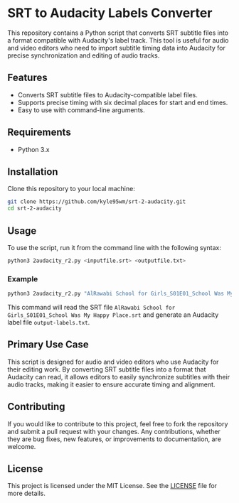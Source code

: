 # SRT to Audacity Labels Converter

This repository contains a Python script that converts SRT subtitle files into a format compatible with Audacity's label track. This tool is useful for audio and video editors who need to import subtitle timing data into Audacity for precise synchronization and editing of audio tracks.

## Features

- Converts SRT subtitle files to Audacity-compatible label files.
- Supports precise timing with six decimal places for start and end times.
- Easy to use with command-line arguments.

## Requirements

- Python 3.x

## Installation

Clone this repository to your local machine:

```bash
git clone https://github.com/kyle95wm/srt-2-audacity.git
cd srt-2-audacity
```

## Usage

To use the script, run it from the command line with the following syntax:

```bash
python3 2audacity_r2.py <inputfile.srt> <outputfile.txt>
```

### Example

```bash
python3 2audacity_r2.py "AlRawabi School for Girls_S01E01_School Was My Happy Place.srt" "output-labels.txt"
```

This command will read the SRT file `AlRawabi School for Girls_S01E01_School Was My Happy Place.srt` and generate an Audacity label file `output-labels.txt`.

## Primary Use Case

This script is designed for audio and video editors who use Audacity for their editing work. By converting SRT subtitle files into a format that Audacity can read, it allows editors to easily synchronize subtitles with their audio tracks, making it easier to ensure accurate timing and alignment.

## Contributing

If you would like to contribute to this project, feel free to fork the repository and submit a pull request with your changes. Any contributions, whether they are bug fixes, new features, or improvements to documentation, are welcome.

## License

This project is licensed under the MIT License. See the [LICENSE](LICENSE) file for more details.
